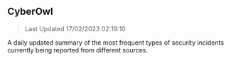 ## CyberOwl 
> Last Updated 17/02/2023 02:19:10 


A daily updated summary of the most frequent types of security incidents currently being reported from different sources.

